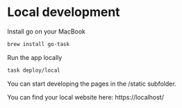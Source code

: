 # Local development

Install go on your MacBook
```bash
brew install go-task
```

Run the app locally
```bash
task deploy/local
```

You can start developing the pages in the /static subfolder.

You can find your local website here: https://localhost/
